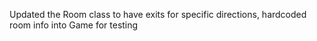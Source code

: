 Updated the Room class to have exits for specific directions, hardcoded room info into Game for testing
